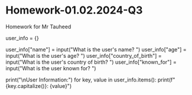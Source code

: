 # Homework-01.02.2024-Q3
Homework for Mr Tauheed

user_info = {}

user_info["name"] = input("What is the user's name? ")
user_info["age"] = input("What is the user's age? ")
user_info["country_of_birth"] = input("What is the user's country of birth? ")
user_info["known_for"] = input("What is the user known for? ")

print("\nUser Information:")
for key, value in user_info.items():
    print(f"{key.capitalize()}: {value}")
